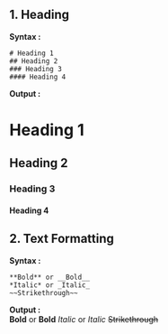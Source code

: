**1. Heading**  
---
**Syntax :**  
```
# Heading 1  
## Heading 2  
### Heading 3  
#### Heading 4  
```
**Output :**    
# Heading 1  
## Heading 2  
### Heading 3  
#### Heading 4  

**2. Text Formatting**
---
**Syntax :**  
```
**Bold** or __Bold__
*Italic* or _Italic_
~~Strikethrough~~     
```
**Output :**    
**Bold** or __Bold__
*Italic* or _Italic_ 
~~Strikethrough~~  
